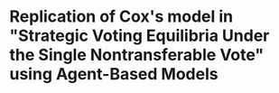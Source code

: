# Replication of Cox's model in "Strategic Voting Equilibria Under the Single Nontransferable Vote" using Agent-Based Models
